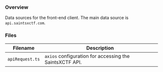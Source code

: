 ### Overview

Data sources for the front-end client.  The main data source is `api.saintsxctf.com`.

### Files

| Filename                 | Description                                                                |
|--------------------------|----------------------------------------------------------------------------|
| `apiRequest.ts`          | `axios` configuration for accessing the SaintsXCTF API.                    |
